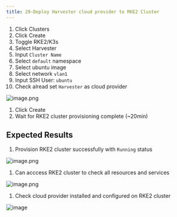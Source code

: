 ```yaml
---
title: 29-Deploy Harvester cloud provider to RKE2 Cluster	
---
```

1. Click Clusters 
1. Click Create
1. Toggle RKE2/K3s
1.  Select Harvester
1.  Input `Cluster Name`
1.  Select `default` namespace
1.  Select ubuntu image 
1.  Select network `vlan1`
1.  Input SSH User: `ubuntu`
1. Check alread set `Harvester` as cloud provider

![image.png](https://images.zenhubusercontent.com/61519853321ea20d65443929/514d1d88-08e7-441a-861c-38bb3c96bbe7)

1. Click Create
1. Wait for RKE2 cluster provisioning complete (~20min)

## Expected Results
1. Provision RKE2 cluster successfully with `Running` status

![image.png](https://images.zenhubusercontent.com/61519853321ea20d65443929/4526b95b-71f4-498f-b509-dea60ec5e0e5)

1. Can acccess RKE2 cluster to check all resources and services

![image.png](https://images.zenhubusercontent.com/61519853321ea20d65443929/682dccdc-cc0b-427f-ab7a-fdfaa1f82e06)

1. Check cloud provider installed and configured on RKE2 cluster

![image](https://user-images.githubusercontent.com/29251855/147912570-3ff2f817-ded5-417c-8e01-551dee986ebf.png)
